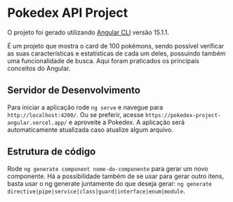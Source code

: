 # Pokedex API Project

O projeto foi gerado utilizando [Angular CLI](https://github.com/angular/angular-cli) versão 15.1.1.

É um projeto que mostra o card de 100 pokémons, sendo possível verificar as suas características e estatísticas de cada um deles, possuindo também uma funcionalidade de busca. Aqui foram praticados os principais conceitos do Angular.

## Servidor de Desenvolvimento

Para iniciar a aplicação rode `ng serve` e navegue para `http://localhost:4200/`. Ou se preferir, acesse `https://pokedex-project-angular.vercel.app/` e aproveite a Pokedex.
A aplicação será automaticamente atualizada caso atualize algum arquivo.

## Estrutura de código

Rode `ng generate component nome-do-componente` para gerar um novo componente. Há a possibilidade também de se usar para gerar outro itens, basta usar o ng generate juntamente do que deseja gerar: `ng generate directive|pipe|service|class|guard|interface|enum|module`.
